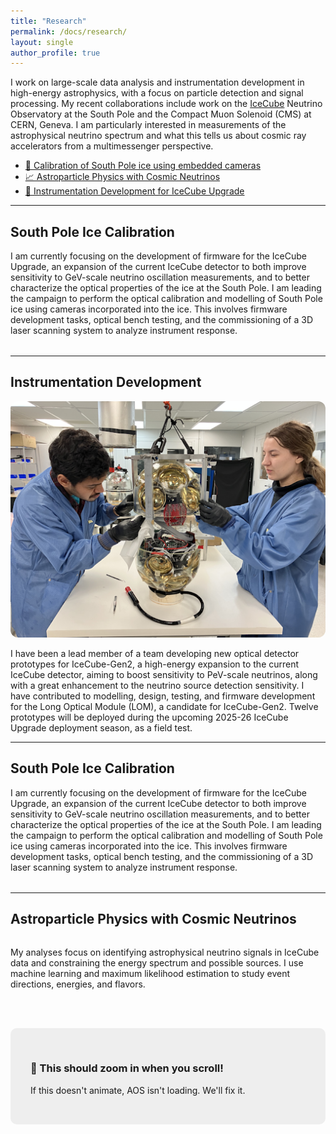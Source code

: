 ```yaml
---
title: "Research"
permalink: /docs/research/
layout: single
author_profile: true
---
```


I work on large-scale data analysis and instrumentation development in high-energy astrophysics, with a focus on particle detection and signal processing. My recent collaborations include work on the [IceCube](https://icecube.wisc.edu/) Neutrino Observatory at the South Pole and the Compact Muon Solenoid (CMS) at CERN, Geneva. I am particularly interested in measurements of the astrophysical neutrino spectrum and what this tells us about cosmic ray accelerators from a multimessenger perspective.

- [🔭 Calibration of South Pole ice using embedded cameras](#ice-calibration)
- [📈 Astroparticle Physics with Cosmic Neutrinos](#astroparticle)
- [📡 Instrumentation Development for IceCube Upgrade](#instrumentation)

---

## South Pole Ice Calibration
<div id="ice-calibration" data-aos="fade-up" style="margin-bottom: 2rem;">
  <p>
    I am currently focusing on the development of firmware for the IceCube Upgrade, an expansion of the current IceCube detector to both improve sensitivity to GeV-scale neutrino oscillation measurements, and to better characterize the optical properties of the ice at the South Pole. I am leading the campaign to perform the optical calibration and modelling of South Pole ice using cameras incorporated into the ice. This involves firmware development tasks, optical bench testing, and the commissioning of a 3D laser scanning system to analyze instrument response.
  </p>
</div>

---

## Instrumentation Development
<div id="instrumentation" data-aos="fade-left" style="margin-bottom: 2rem;">
  <div style="flex: 1 1 300px; min-width: 250px;">
    <img src="/assets/images/LOM_development.png" alt="LOM Development" style="max-width: 100%; border-radius: 12px;">
  </div>

  <div style="flex: 2 1 400px;">
  <p>
    I have been a lead member of a team developing new optical detector prototypes for IceCube-Gen2, a high-energy expansion to the current IceCube detector, aiming to boost sensitivity to PeV-scale neutrinos, along with a great enhancement to the neutrino source detection sensitivity. I have contributed to modelling, design, testing, and firmware development for the Long Optical Module (LOM), a candidate for IceCube-Gen2. Twelve prototypes will be deployed during the upcoming 2025-26 IceCube Upgrade deployment season, as a field test.
  </p>
</div>

---

## South Pole Ice Calibration
<div id="ice-calibration" data-aos="fade-up" style="margin-bottom: 2rem;">
  <p>
    I am currently focusing on the development of firmware for the IceCube Upgrade, an expansion of the current IceCube detector to both improve sensitivity to GeV-scale neutrino oscillation measurements, and to better characterize the optical properties of the ice at the South Pole. I am leading the campaign to perform the optical calibration and modelling of South Pole ice using cameras incorporated into the ice. This involves firmware development tasks, optical bench testing, and the commissioning of a 3D laser scanning system to analyze instrument response.
  </p>
</div>

---
## Astroparticle Physics with Cosmic Neutrinos

<div id="astroparticle" data-aos="fade-right" style="display: flex; gap: 2rem; flex-wrap: wrap; align-items: center; margin-bottom: 3rem;">

  <div style="flex: 2 1 400px;">
    <p>
      My analyses focus on identifying astrophysical neutrino signals in IceCube data and constraining the energy spectrum and possible sources. I use machine learning and maximum likelihood estimation to study event directions, energies, and flavors.
    </p>
  </div>

</div>

<div data-aos="zoom-in" style="background-color: #eee; padding: 2rem; border-radius: 10px;">
  <h3>🚀 This should zoom in when you scroll!</h3>
  <p>If this doesn't animate, AOS isn't loading. We'll fix it.</p>
</div>